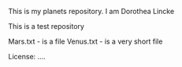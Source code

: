 This is my planets repository.
I am Dorothea Lincke

This is a test repository

Mars.txt - is a file
Venus.txt - is a very short file


License: ....
